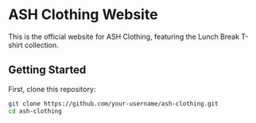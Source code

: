 # ASH Clothing Website

This is the official website for ASH Clothing, featuring the Lunch Break T-shirt collection.

## Getting Started

First, clone this repository:

```bash
git clone https://github.com/your-username/ash-clothing.git
cd ash-clothing

